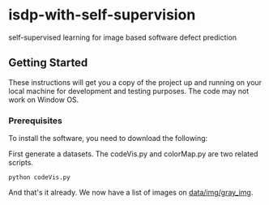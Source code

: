 # isdp-with-self-supervision
self-supervised learning for image based software defect prediction


## Getting Started

These instructions will get you a copy of the project up and running on your local machine for development and testing purposes.
The code may not work on Window OS.

### Prerequisites

To install the software, you need to download the following:

First generate a datasets.
The codeVis.py and colorMap.py are two related scripts.

```
python codeVis.py
```
And that's it already. We now have a list of images on [data/img/gray_img](https://github.com/code-viz/isdp-with-self-supervision/tree/main/data/img).
